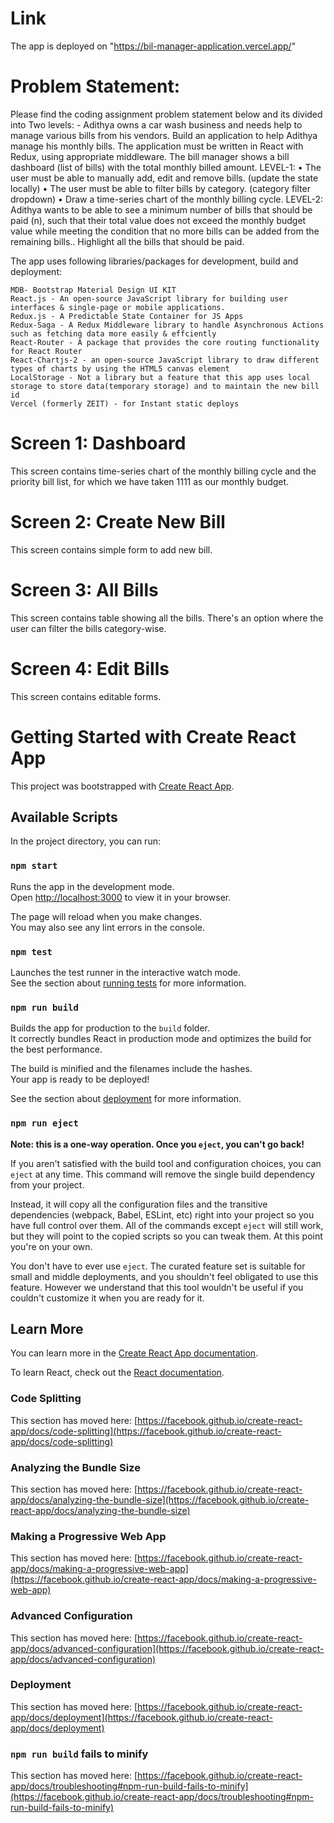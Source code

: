 # Link

The app is deployed on "https://bil-manager-application.vercel.app/"

# Problem Statement:

Please find the coding assignment problem statement below and its divided into Two levels: -
Adithya owns a car wash business and needs help to manage various bills from his vendors.
Build an application to help Adithya manage his monthly bills.
The application must be written in React with Redux, using appropriate middleware.
The bill manager shows a bill dashboard (list of bills) with the total monthly billed amount.
LEVEL-1:
• The user must be able to manually add, edit and remove bills. (update the state locally)
• The user must be able to filter bills by category. (category filter dropdown)
• Draw a time-series chart of the monthly billing cycle.
LEVEL-2:
Adithya wants to be able to see a minimum number of bills that should be paid (n), such that their
total value does not exceed the monthly budget value while meeting the condition that no more bills
can be added from the remaining bills.. Highlight all the bills that should be paid.

The app uses following libraries/packages for development, build and deployment:

    MDB- Bootstrap Material Design UI KIT
    React.js - An open-source JavaScript library for building user interfaces & single-page or mobile applications.
    Redux.js - A Predictable State Container for JS Apps
    Redux-Saga - A Redux Middleware library to handle Asynchronous Actions such as fetching data more easily & effciently
    React-Router - A package that provides the core routing functionality for React Router
    React-Chartjs-2 - an open-source JavaScript library to draw different types of charts by using the HTML5 canvas element
    LocalStorage - Not a library but a feature that this app uses local storage to store data(temporary storage) and to maintain the new bill id
    Vercel (formerly ZEIT) - for Instant static deploys

# Screen 1: Dashboard

This screen contains time-series chart of the monthly billing cycle and the priority bill list, for which we have taken 1111 as our monthly budget.

# Screen 2: Create New Bill

This screen contains simple form to add new bill.

# Screen 3: All Bills

This screen contains table showing all the bills. There's an option where the user can filter the bills category-wise.

# Screen 4: Edit Bills

This screen contains editable forms.

# Getting Started with Create React App

This project was bootstrapped with [Create React App](https://github.com/facebook/create-react-app).

## Available Scripts

In the project directory, you can run:

### `npm start`

Runs the app in the development mode.\
Open [http://localhost:3000](http://localhost:3000) to view it in your browser.

The page will reload when you make changes.\
You may also see any lint errors in the console.

### `npm test`

Launches the test runner in the interactive watch mode.\
See the section about [running tests](https://facebook.github.io/create-react-app/docs/running-tests) for more information.

### `npm run build`

Builds the app for production to the `build` folder.\
It correctly bundles React in production mode and optimizes the build for the best performance.

The build is minified and the filenames include the hashes.\
Your app is ready to be deployed!

See the section about [deployment](https://facebook.github.io/create-react-app/docs/deployment) for more information.

### `npm run eject`

**Note: this is a one-way operation. Once you `eject`, you can't go back!**

If you aren't satisfied with the build tool and configuration choices, you can `eject` at any time. This command will remove the single build dependency from your project.

Instead, it will copy all the configuration files and the transitive dependencies (webpack, Babel, ESLint, etc) right into your project so you have full control over them. All of the commands except `eject` will still work, but they will point to the copied scripts so you can tweak them. At this point you're on your own.

You don't have to ever use `eject`. The curated feature set is suitable for small and middle deployments, and you shouldn't feel obligated to use this feature. However we understand that this tool wouldn't be useful if you couldn't customize it when you are ready for it.

## Learn More

You can learn more in the [Create React App documentation](https://facebook.github.io/create-react-app/docs/getting-started).

To learn React, check out the [React documentation](https://reactjs.org/).

### Code Splitting

This section has moved here: [https://facebook.github.io/create-react-app/docs/code-splitting](https://facebook.github.io/create-react-app/docs/code-splitting)

### Analyzing the Bundle Size

This section has moved here: [https://facebook.github.io/create-react-app/docs/analyzing-the-bundle-size](https://facebook.github.io/create-react-app/docs/analyzing-the-bundle-size)

### Making a Progressive Web App

This section has moved here: [https://facebook.github.io/create-react-app/docs/making-a-progressive-web-app](https://facebook.github.io/create-react-app/docs/making-a-progressive-web-app)

### Advanced Configuration

This section has moved here: [https://facebook.github.io/create-react-app/docs/advanced-configuration](https://facebook.github.io/create-react-app/docs/advanced-configuration)

### Deployment

This section has moved here: [https://facebook.github.io/create-react-app/docs/deployment](https://facebook.github.io/create-react-app/docs/deployment)

### `npm run build` fails to minify

This section has moved here: [https://facebook.github.io/create-react-app/docs/troubleshooting#npm-run-build-fails-to-minify](https://facebook.github.io/create-react-app/docs/troubleshooting#npm-run-build-fails-to-minify)
